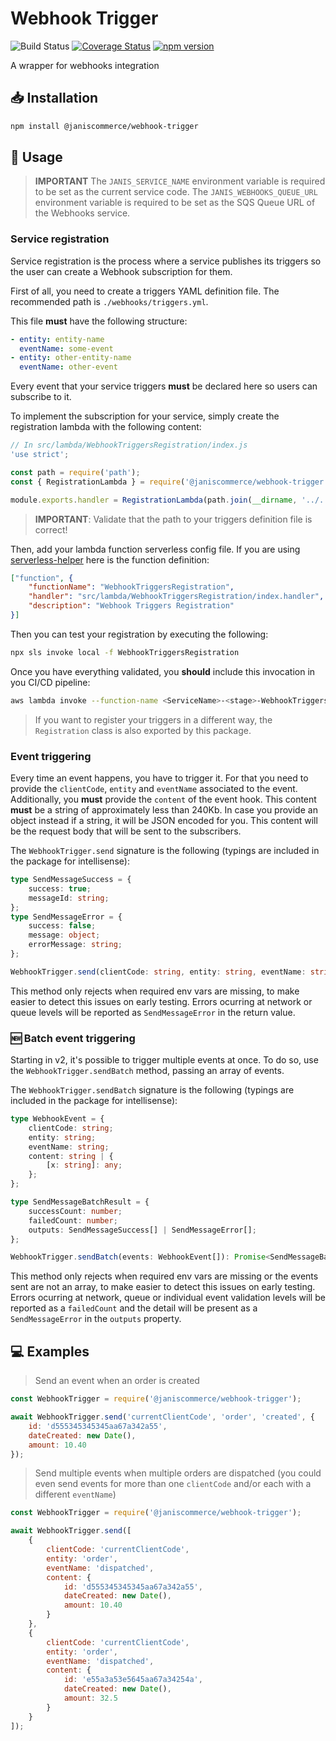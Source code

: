 # Webhook Trigger

![Build Status](https://github.com/janis-commerce/webhook-trigger/workflows/Build%20Status/badge.svg)
[![Coverage Status](https://coveralls.io/repos/github/janis-commerce/webhook-trigger/badge.svg?branch=master)](https://coveralls.io/github/janis-commerce/webhook-trigger?branch=master)
[![npm version](https://badge.fury.io/js/%40janiscommerce%2Fwebhook-trigger.svg)](https://www.npmjs.com/package/@janiscommerce/webhook-trigger)

A wrapper for webhooks integration

## :inbox_tray: Installation

```sh
npm install @janiscommerce/webhook-trigger
```

## :hammer: Usage

> **IMPORTANT**
> The `JANIS_SERVICE_NAME` environment variable is required to be set as the current service code.
> The `JANIS_WEBHOOKS_QUEUE_URL` environment variable is required to be set as the SQS Queue URL of the Webhooks service.

### Service registration

Service registration is the process where a service publishes its triggers so the user can create a Webhook subscription for them.

First of all, you need to create a triggers YAML definition file. The recommended path is `./webhooks/triggers.yml`.

This file **must** have the following structure:

```yaml
- entity: entity-name
  eventName: some-event
- entity: other-entity-name
  eventName: other-event
```

Every event that your service triggers **must** be declared here so users can subscribe to it.

To implement the subscription for your service, simply create the registration lambda with the following content:

```js
// In src/lambda/WebhookTriggersRegistration/index.js
'use strict';

const path = require('path');
const { RegistrationLambda } = require('@janiscommerce/webhook-trigger');

module.exports.handler = RegistrationLambda(path.join(__dirname, '../../../webhooks/triggers.yml'));
```

> **IMPORTANT**: Validate that the path to your triggers definition file is correct!

Then, add your lambda function serverless config file. If you are using [serverless-helper](https://www.npmjs.com/package/serverless-helper) here is the function definition:

```json
["function", {
	"functionName": "WebhookTriggersRegistration",
	"handler": "src/lambda/WebhookTriggersRegistration/index.handler",
	"description": "Webhook Triggers Registration"
}]
```

Then you can test your registration by executing the following:

```sh
npx sls invoke local -f WebhookTriggersRegistration
```

Once you have everything validated, you **should** include this invocation in you CI/CD pipeline:

```sh
aws lambda invoke --function-name <ServiceName>-<stage>-WebhookTriggersRegistration output --log-type Tail --query 'LogResult' --output text | base64 -d
```

> If you want to register your triggers in a different way, the `Registration` class is also exported by this package.

### Event triggering

Every time an event happens, you have to trigger it. For that you need to provide the `clientCode`, `entity` and `eventName` associated to the event.
Additionally, you **must** provide the `content` of the event hook. This content **must** be a string of approximately less than 240Kb. In case you provide an object instead if a string, it will be JSON encoded for you. This content will be the request body that will be sent to the subscribers.

The `WebhookTrigger.send` signature is the following (typings are included in the package for intellisense):

```ts
type SendMessageSuccess = {
    success: true;
    messageId: string;
};
type SendMessageError = {
    success: false;
    message: object;
    errorMessage: string;
};

WebhookTrigger.send(clientCode: string, entity: string, eventName: string, content: string | object): Promise<SendMessageSuccess | SendMessageError>
```

This method only rejects when required env vars are missing, to make easier to detect this issues on early testing. Errors ocurring at network or queue levels will be reported as `SendMessageError` in the return value.

### :new: Batch event triggering

Starting in v2, it's possible to trigger multiple events at once. To do so, use the `WebhookTrigger.sendBatch` method, passing an array of events.

The `WebhookTrigger.sendBatch` signature is the following (typings are included in the package for intellisense):

```ts
type WebhookEvent = {
    clientCode: string;
    entity: string;
    eventName: string;
    content: string | {
        [x: string]: any;
    };
};

type SendMessageBatchResult = {
    successCount: number;
    failedCount: number;
    outputs: SendMessageSuccess[] | SendMessageError[];
};

WebhookTrigger.sendBatch(events: WebhookEvent[]): Promise<SendMessageBatchResult>
```

This method only rejects when required env vars are missing or the events sent are not an array, to make easier to detect this issues on early testing. Errors ocurring at network, queue or individual event validation levels will be reported as a `failedCount` and the detail will be present as a `SendMessageError` in the `outputs` property.

## :computer: Examples

> Send an event when an order is created

```js
const WebhookTrigger = require('@janiscommerce/webhook-trigger');

await WebhookTrigger.send('currentClientCode', 'order', 'created', {
	id: 'd555345345345aa67a342a55',
	dateCreated: new Date(),
	amount: 10.40
});
```

> Send multiple events when multiple orders are dispatched (you could even send events for more than one `clientCode` and/or each with a different `eventName`)

```js
const WebhookTrigger = require('@janiscommerce/webhook-trigger');

await WebhookTrigger.send([
	{
		clientCode: 'currentClientCode',
		entity: 'order',
		eventName: 'dispatched',
		content: {
			id: 'd555345345345aa67a342a55',
			dateCreated: new Date(),
			amount: 10.40
		}
	},
	{
		clientCode: 'currentClientCode',
		entity: 'order',
		eventName: 'dispatched',
		content: {
			id: 'e55a3a53e5645aa67a34254a',
			dateCreated: new Date(),
			amount: 32.5
		}
	}
]);
```
